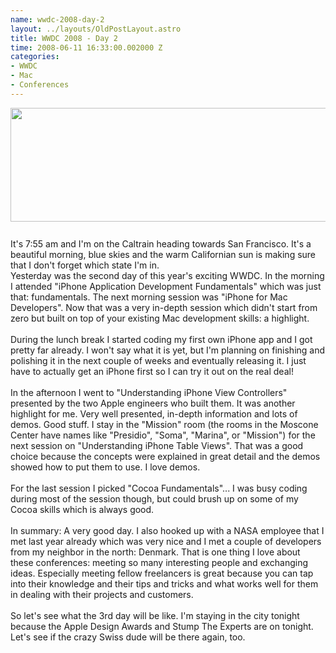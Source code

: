 ```yaml
--- 
name: wwdc-2008-day-2
layout: ../layouts/OldPostLayout.astro
title: WWDC 2008 - Day 2
time: 2008-06-11 16:33:00.002000 Z
categories: 
- WWDC
- Mac
- Conferences
---
```

<img style="margin: 0px auto 10px; display: block; text-align: center; cursor: pointer; width: 580px; height: 182px;" src="http://1.bp.blogspot.com/_-dK4R3d1lbc/SE__CQCCG7I/AAAAAAAAAes/RblKMFWoC4A/s400/hero_sessions.png" alt="" /><br />It's 7:55 am and I'm on the Caltrain heading towards San Francisco. It's a beautiful morning, blue skies and the warm Californian sun is making sure that I don't forget which state I'm in.<br />Yesterday was the second day of this year's exciting WWDC. In the morning I attended "iPhone Application Development Fundamentals" which was just that: fundamentals. The next morning session was "iPhone for Mac Developers". Now that was a very in-depth session which didn't start from zero but built on top of your existing Mac development skills: a highlight.<br /><br />During the lunch break I started coding my first own iPhone app and I got pretty far already. I won't say what it is yet, but I'm planning on finishing and polishing it in the next couple of weeks and eventually releasing it. I just have to actually get an iPhone first so I can try it out on the real deal!<br /><br />In the afternoon I went to  "Understanding iPhone View Controllers" presented by the two Apple engineers who built them. It was another highlight for me. Very well presented, in-depth information and lots of demos. Good stuff. I stay in the "Mission" room (the rooms in the Moscone Center have names like "Presidio", "Soma", "Marina", or "Mission") for the next session on "Understanding iPhone Table Views". That was a good choice because the concepts were explained in great detail and the demos showed how to put them to use. I love demos.<br /><br />For the last session I picked "Cocoa Fundamentals"... I was busy coding during most of the session though, but could brush up on some of my Cocoa skills which is always good.<br /><br />In summary: A very good day. I also hooked up with a NASA employee that I met last year already which was very nice and I met a couple of developers from my neighbor in the north: Denmark. That is one thing I love about these conferences: meeting so many interesting people and exchanging ideas. Especially meeting fellow freelancers is great because you can tap into their knowledge and their tips and tricks and what works well for them in dealing with their projects and customers.<br /><br />So let's see what the 3rd day will be like. I'm staying in the city tonight because the Apple Design Awards and Stump The Experts are on tonight. Let's see if the crazy Swiss dude will be there again, too.
